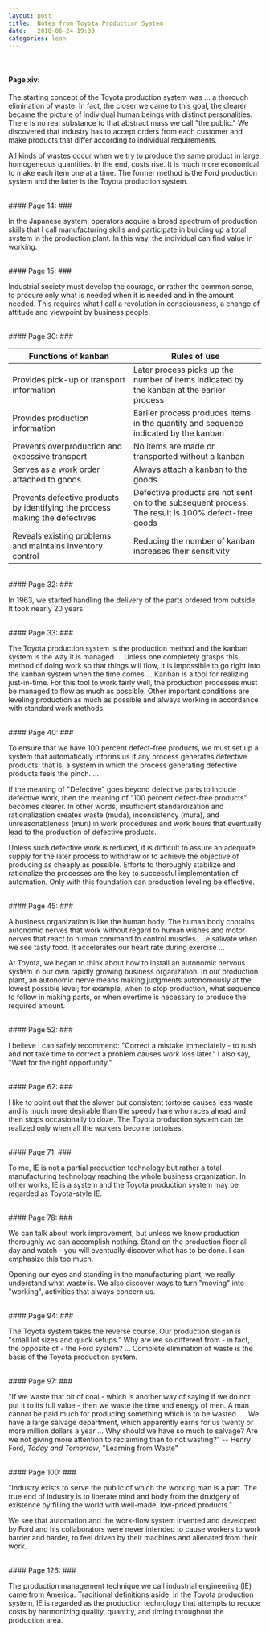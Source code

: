 ```yaml
---
layout: post
title:  Notes from Toyota Production System
date:   2018-06-24 19:30
categories: lean
---
```


<br>

#### Page xiv: ###

The starting concept of the Toyota production system was ... a thorough elimination of waste. In fact, the closer we came to this goal, the clearer became the picture of individual human beings with distinct personalities. There is no real substance to that abstract mass we call "the public." We discovered that industry has to accept orders from each customer and make products that differ according to individual requirements. 

All kinds of wastes occur when we try to produce the same product in large, homogeneous quantities. In the end, costs rise. It is much more economical to make each item one at a time. The former method is the Ford production system and the latter is the Toyota production system.

<br>
#### Page 14: ###

In the Japanese system, operators acquire a broad spectrum of production skills that I call manufacturing skills and participate in building up a total system in the production plant. In this way, the individual can find value in working.

<br>
#### Page 15: ###

Industrial society must develop the courage, or rather the common sense, to procure only what is needed when it is needed and in the amount needed. This requires what I call a revolution in consciousness, a change of attitude and viewpoint by business people.

<br>
#### Page 30: ###

<table class="table">
	<thead>
		<th>Functions of kanban</th>
		<th>Rules of use</th>
	</thead>
	<tr>
		<td>
			Provides pick-up or transport information
		</td>
		<td>
			Later process picks up the number of items indicated by the kanban at the earlier process
		</td>
	</tr>
	<tr>
		<td>
			Provides production information
		</td>
		<td>
			Earlier process produces items in the quantity and sequence indicated by the kanban
		</td>
	</tr>
	<tr>
		<td>
			Prevents overproduction and excessive transport
		</td>
		<td>
			No items are made or transported without a kanban
		</td>
	</tr>
	<tr>
		<td>
			Serves as a work order attached to goods
		</td>
		<td>
			Always attach a kanban to the goods
		</td>
	</tr>
	<tr>
		<td>
			Prevents defective products by identifying the process making the defectives
		</td>
		<td>
			Defective products are not sent on to the subsequent process. The result is 100% defect-free goods
		</td>
	</tr>
	<tr>
		<td>
			Reveals existing problems and maintains inventory control
		</td>
		<td>
			Reducing the number of kanban increases their sensitivity
		</td>
	</tr>
</table>

<br>
#### Page 32: ###

In 1963, we started handling the delivery of the parts ordered from outside. It took nearly 20 years.

<br>
#### Page 33: ###

The Toyota production system is the production method and the kanban system is the way it is managed ... Unless one completely grasps this method of doing work so that things will flow, it is impossible to go right into the kanban system when the time comes ... Kanban is a tool for realizing just-in-time. For this tool to work fairly well, the production processes must be managed to flow as much as possible. Other important conditions are leveling production as much as possible and always working in accordance with standard work methods. 

<br>
#### Page 40: ###

To ensure that we have 100 percent defect-free products, we must set up a system that automatically informs us if any process generates defective products; that is, a system in which the process generating defective products feels the pinch. ...

If the meaning of "Defective" goes beyond defective parts to include defective work, then the meaning of "100 percent defect-free products" becomes clearer. In other words, insufficient standardization and rationalization creates waste (muda), inconsistency (mura), and unreasonableness (muri) in work procedures and work hours that eventually lead to the production of defective products.

Unless such defective work is reduced, it is difficult to assure an adequate supply for the later process to withdraw or to achieve the objective of producing as cheaply as possible. Efforts to thoroughly stabilize and rationalize the processes are the key to successful implementation of automation. Only with this foundation can production leveling be effective.

<br>
#### Page 45: ###

A business organization is like the human body. The human body contains autonomic nerves that work without regard to human wishes and motor nerves that react to human command to control muscles ... e salivate when we see tasty food. It accelerates our heart rate during exercise ...

At Toyota, we began to think about how to install an autonomic nervous system in our own rapidly growing business organization. In our production plant, an autonomic nerve means making judgments autonomously at the lowest possible level; for example, when to stop production, what sequence to follow in making parts, or when overtime is necessary to produce the required amount.

<br>
#### Page 52: ###

I believe I can safely recommend: "Correct a mistake immediately - to rush and not take time to correct a problem causes work loss later." I also say, "Wait for the right opportunity."

<br>
#### Page 62: ###

I like to point out that the slower but consistent tortoise causes less waste and is much more desirable than the speedy hare who races ahead and then stops occasionally to doze. The Toyota production system can be realized only when all the workers become tortoises.

<br>
#### Page 71: ###

To me, IE is not a partial production  technology but rather a total manufacturing technology reaching the whole business organization. In other works, IE is a system and the Toyota production system may be regarded as Toyota-style IE.

<br>
#### Page 78: ###

We can talk about work improvement, but unless we know production thoroughly we can accomplish nothing. Stand on the production floor all day and watch - you will eventually discover what has to be done. I can emphasize this too much. 

Opening our eyes and standing in the manufacturing plant, we really understand what waste is. We also discover ways to turn "moving" into "working", activities that always concern us.

<br>
#### Page 94: ###

The Toyota system takes the reverse course. Our production slogan is "small lot sizes and quick setups." Why are we so different from - in fact, the opposite of - the Ford system? ... Complete elimination of waste is the basis of the Toyota production system.

<br>
#### Page 97: ###

"If we waste that bit of coal - which is another way of saying if we do not put it to its full value - then we waste the time and energy of men. A man cannot be paid much for producing something which is to be wasted. ... We have a large salvage department, which apparently earns for us twenty or more million dollars a year ... Why should we have so much to salvage? Are we not giving more attention to reclaiming than to not wasting?" -- Henry Ford, _Today and Tomorrow_, "Learning from Waste"

<br>
#### Page 100: ###

"Industry exists to serve the public of which the working man is a part. The true end of industry is to liberate mind and body from the drudgery of existence by filling the world with well-made, low-priced products."

We see that automation and the work-flow system invented and developed by Ford and his collaborators were never intended to cause workers to work harder and harder, to feel driven by their machines and alienated from their work.

<br>
#### Page 126: ###

The production management technique we call industrial engineering (IE) came from America. Traditional definitions aside, in the Toyota production system, IE is regarded as the production technology that attempts to reduce costs by harmonizing quality, quantity, and timing throughout the production area. 